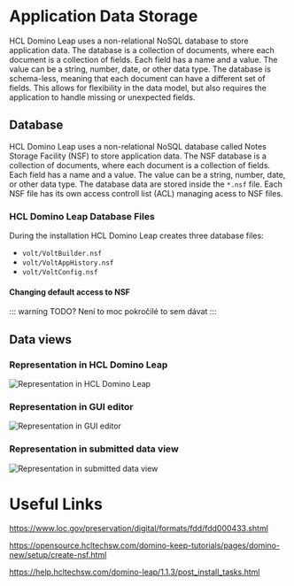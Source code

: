 # Application Data Storage

HCL Domino Leap uses a non-relational NoSQL database to store application data. The database is a collection of
documents, where each
document is a collection of fields. Each field has a name and a value. The value can be a string, number, date, or other
data type. The database is schema-less, meaning that each document can have a different set of fields. This allows for
flexibility in the data model, but also requires the application to handle missing or unexpected fields.

## Database

HCL Domino Leap uses a non-relational NoSQL database called Notes Storage Facility (NSF) to store application data. The
NSF database is a collection of documents, where each document is a collection of fields. Each field has a name and a
value. The value can be a string, number, date, or other data type. The database data are stored inside the `*.nsf`
file. Each NSF file has its own access controll list (ACL) managing acess to NSF files.

### HCL Domino Leap Database Files

During the installation HCL Domino Leap creates three database files:

* `volt/VoltBuilder.nsf`
* `volt/VoltAppHistory.nsf`
* `volt/VoltConfig.nsf`

#### Changing default access to NSF

::: warning
TODO? Není to moc pokročilé to sem dávat
:::

## Data views
### Representation in HCL Domino Leap

![Representation in HCL Domino Leap](/editor_image_5b35570d-efb0-4b64-8b1f-1bec4f068430.png)

### Representation in GUI editor

![Representation in GUI editor](/Snímek%20obrazovky%202024-02-19%20160701.png)

### Representation in submitted data view

![Representation in submitted data view](/Snímek%20obrazovky%202024-02-19%20161320.png)

Useful Links
============

https://www.loc.gov/preservation/digital/formats/fdd/fdd000433.shtml

https://opensource.hcltechsw.com/domino-keep-tutorials/pages/domino-new/setup/create-nsf.html

https://help.hcltechsw.com/domino-leap/1.1.3/post_install_tasks.html
